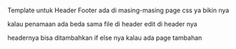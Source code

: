 Template untuk Header Footer ada di masing-masing page css ya bikin nya

kalau penamaan ada beda sama file di header edit di header nya

headernya bisa ditambahkan if else nya kalau ada page tambahan